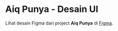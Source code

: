 # Aiq Punya - Desain UI

Lihat desain Figma dari project **Aiq Punya** di [Figma](https://www.figma.com/design/Ld3L3tlAlT9ealxpnoYoJ0/aiq-punya?node-id=0-1&t=nfGV2QWYSkdAtGDL-1).
